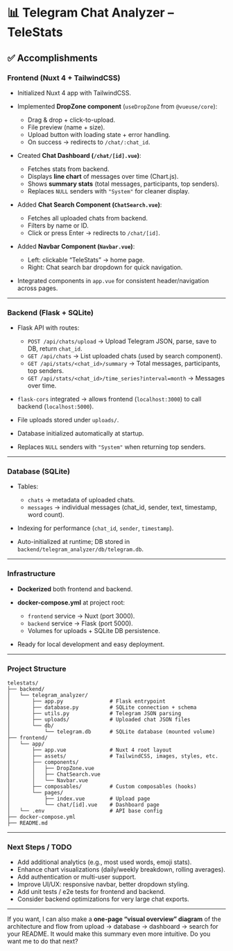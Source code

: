 # 📊 Telegram Chat Analyzer – TeleStats

## ✅ Accomplishments

### **Frontend (Nuxt 4 + TailwindCSS)**

* Initialized Nuxt 4 app with TailwindCSS.
* Implemented **DropZone component** (`useDropZone` from `@vueuse/core`):

  * Drag & drop + click-to-upload.
  * File preview (name + size).
  * Upload button with loading state + error handling.
  * On success → redirects to `/chat/:chat_id`.
* Created **Chat Dashboard (`/chat/[id].vue`)**:

  * Fetches stats from backend.
  * Displays **line chart** of messages over time (Chart.js).
  * Shows **summary stats** (total messages, participants, top senders).
  * Replaces `NULL` senders with `"System"` for cleaner display.
* Added **Chat Search Component (`ChatSearch.vue`)**:

  * Fetches all uploaded chats from backend.
  * Filters by name or ID.
  * Click or press Enter → redirects to `/chat/[id]`.
* Added **Navbar Component (`Navbar.vue`)**:

  * Left: clickable “TeleStats” → home page.
  * Right: Chat search bar dropdown for quick navigation.
* Integrated components in `app.vue` for consistent header/navigation across pages.

---

### **Backend (Flask + SQLite)**

* Flask API with routes:

  * `POST /api/chats/upload` → Upload Telegram JSON, parse, save to DB, return `chat_id`.
  * `GET /api/chats` → List uploaded chats (used by search component).
  * `GET /api/stats/<chat_id>/summary` → Total messages, participants, top senders.
  * `GET /api/stats/<chat_id>/time_series?interval=month` → Messages over time.
* `flask-cors` integrated → allows frontend (`localhost:3000`) to call backend (`localhost:5000`).
* File uploads stored under `uploads/`.
* Database initialized automatically at startup.
* Replaces `NULL` senders with `"System"` when returning top senders.

---

### **Database (SQLite)**

* Tables:

  * `chats` → metadata of uploaded chats.
  * `messages` → individual messages (chat\_id, sender, text, timestamp, word count).
* Indexing for performance (`chat_id`, `sender`, `timestamp`).
* Auto-initialized at runtime; DB stored in `backend/telegram_analyzer/db/telegram.db`.

---

### **Infrastructure**

* **Dockerized** both frontend and backend.
* **docker-compose.yml** at project root:

  * `frontend` service → Nuxt (port 3000).
  * `backend` service → Flask (port 5000).
  * Volumes for uploads + SQLite DB persistence.
* Ready for local development and easy deployment.

---

### **Project Structure**

```
telestats/
├── backend/
│   └── telegram_analyzer/
│       ├── app.py               # Flask entrypoint
│       ├── database.py          # SQLite connection + schema
│       ├── utils.py             # Telegram JSON parsing
│       ├── uploads/             # Uploaded chat JSON files
│       └── db/
│           └── telegram.db      # SQLite database (mounted volume)
├── frontend/
│   └── app/
│       ├── app.vue              # Nuxt 4 root layout
│       ├── assets/              # TailwindCSS, images, styles, etc.
│       ├── components/
│       │   ├── DropZone.vue
│       │   ├── ChatSearch.vue
│       │   └── Navbar.vue
│       ├── composables/         # Custom composables (hooks)
│       └── pages/
│           ├── index.vue        # Upload page
│           └── chat/[id].vue    # Dashboard page
│   └── .env                     # API base config
├── docker-compose.yml
├── README.md

```

---

### **Next Steps / TODO**

* Add additional analytics (e.g., most used words, emoji stats).
* Enhance chart visualizations (daily/weekly breakdown, rolling averages).
* Add authentication or multi-user support.
* Improve UI/UX: responsive navbar, better dropdown styling.
* Add unit tests / e2e tests for frontend and backend.
* Consider backend optimizations for very large chat exports.

---

If you want, I can also make a **one-page “visual overview” diagram** of the architecture and flow from upload → database → dashboard → search for your README. It would make this summary even more intuitive. Do you want me to do that next?
